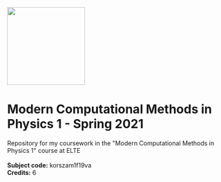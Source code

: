 <img src="https://ttkhok.elte.hu/sites/default/files/mindentudas-egyeteme/elte_cimer_ff.jpg" height="180" />

# Modern Computational Methods in Physics 1 - Spring 2021
Repository for my coursework in the  "Modern Computational Methods in Physics 1" course at ELTE<br>
<br>
**Subject code:** korszam1f19va<br>
**Credits:** 6<br>

